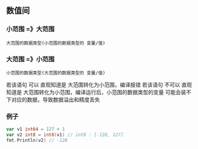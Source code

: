 ##  数值间
###   小范围 =》大范围
```shell
大范围的数据类型(小范围的数据类型的 变量/值)
```


###   大范围 =》小范围
```shell
小范围的数据类型(大范围的数据类型的 变量/值)
```
若该语句 可以   直观知道是 大范围转化为小范围，编译报错
若该语句 不可以 直观知道是 大范围转化为小范围，编译运行后，小范围的数据类型的变量 可能会装不下对应的数据，导致数据溢出和精度丢失



###   例子
```go
var v1 int64 = 127 + 1
var v2 int8 = int8(v1) // int8 : [-128, 127]
fmt.Println(v2)	// -128
```
